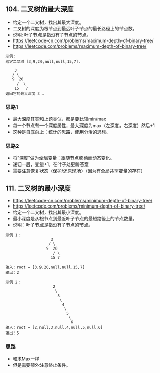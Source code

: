 ## 104. 二叉树的最大深度
- 给定一个二叉树，找出其最大深度。
- 二叉树的深度为根节点到最远叶子节点的最长路径上的节点数。
- 说明: 叶子节点是指没有子节点的节点。
- https://leetcode-cn.com/problems/maximum-depth-of-binary-tree/
- https://leetcode.com/problems/maximum-depth-of-binary-tree/

```
示例：
给定二叉树 [3,9,20,null,null,15,7]，

    3
   / \
   9  20
     /  \
    15   7
返回它的最大深度 3 。
```

### 思路1
- 最大深度其实和上题类似，都是要比较min/max
- 每一个节点有一个深度属性，最大深度为max（左深度，右深度）然后+1
- 这种是自底向上：统计的思路，使用分治的思想。

### 思路2
- 将"深度"做为全局变量：跟随节点移动而动态变化。
- 递归一层，变量+1，在叶子处更新答案
- 需要注意恢复状态（保护/还原现场）（因为有全局共享变量的存在）


## 111. 二叉树的最小深度
- https://leetcode-cn.com/problems/minimum-depth-of-binary-tree/
- https://leetcode.com/problems/minimum-depth-of-binary-tree/
- 给定一个二叉树，找出其最小深度。
- 最小深度是从根节点到最近叶子节点的最短路径上的节点数量。
- 说明：叶子节点是指没有子节点的节点。

```
示例 1：
                    3
                   / \
                  9  20
                     / \
                    15 7 

输入：root = [3,9,20,null,null,15,7]
输出：2
```

```
示例 2：
                     2
                      \
                       3
                        \
                         4
                          \
                           5
                            \
                             6 
输入：root = [2,null,3,null,4,null,5,null,6]
输出：5
```

### 思路
- 和求Max一样
- 但是需要额外注意终止条件。


